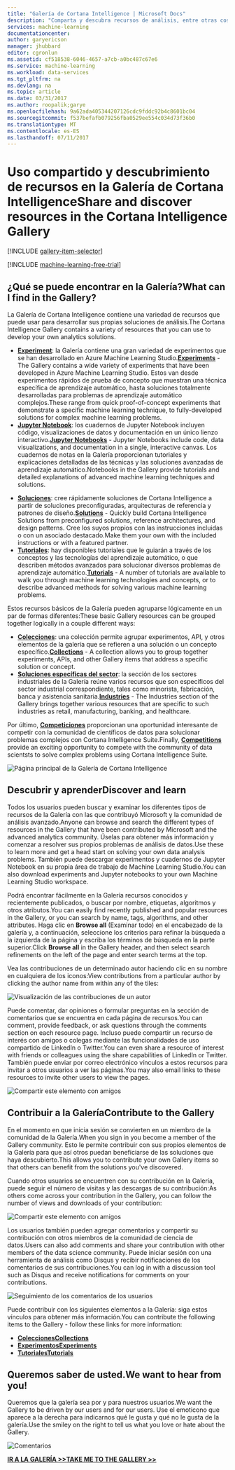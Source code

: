 ```yaml
---
title: "Galería de Cortana Intelligence | Microsoft Docs"
description: "Comparta y descubra recursos de análisis, entre otras cosas, en la Galería de Cortana Intelligence. Aprenda de otros y realice sus propias contribuciones a la comunidad."
services: machine-learning
documentationcenter: 
author: garyericson
manager: jhubbard
editor: cgronlun
ms.assetid: cf518538-6046-4657-a7cb-a0bc487c67e6
ms.service: machine-learning
ms.workload: data-services
ms.tgt_pltfrm: na
ms.devlang: na
ms.topic: article
ms.date: 03/31/2017
ms.author: roopalik;garye
ms.openlocfilehash: 9a62ada405344207126cdc9fddc92b4c8601bc04
ms.sourcegitcommit: f537befafb079256fba0529ee554c034d73f36b0
ms.translationtype: MT
ms.contentlocale: es-ES
ms.lasthandoff: 07/11/2017
---
```

# <a name="share-and-discover-resources-in-the-cortana-intelligence-gallery"></a><span data-ttu-id="cc421-104">Uso compartido y descubrimiento de recursos en la Galería de Cortana Intelligence</span><span class="sxs-lookup"><span data-stu-id="cc421-104">Share and discover resources in the Cortana Intelligence Gallery</span></span>
[!INCLUDE [gallery-item-selector](../../includes/machine-learning-gallery-item-selector.md)]

<!-- separating these 2 includes -->

[!INCLUDE [machine-learning-free-trial](../../includes/machine-learning-free-trial.md)]

## <a name="what-can-i-find-in-the-gallery"></a><span data-ttu-id="cc421-105">¿Qué se puede encontrar en la Galería?</span><span class="sxs-lookup"><span data-stu-id="cc421-105">What can I find in the Gallery?</span></span>
<span data-ttu-id="cc421-106">La Galería de Cortana Intelligence contiene una variedad de recursos que puede usar para desarrollar sus propias soluciones de análisis.</span><span class="sxs-lookup"><span data-stu-id="cc421-106">The Cortana Intelligence Gallery contains a variety of resources that you can use to develop your own analytics solutions.</span></span>

* <span data-ttu-id="cc421-107">**[Experiment](machine-learning-gallery-experiments.md)**: la Galería contiene una gran variedad de experimentos que se han desarrollado en Azure Machine Learning Studio.</span><span class="sxs-lookup"><span data-stu-id="cc421-107">**[Experiments](machine-learning-gallery-experiments.md)** - The Gallery contains a wide variety of experiments that have been developed in Azure Machine Learning Studio.</span></span> <span data-ttu-id="cc421-108">Estos van desde experimentos rápidos de prueba de concepto que muestran una técnica específica de aprendizaje automático, hasta soluciones totalmente desarrolladas para problemas de aprendizaje automático complejos.</span><span class="sxs-lookup"><span data-stu-id="cc421-108">These range from quick proof-of-concept experiments that demonstrate a specific machine learning technique, to fully-developed solutions for complex machine learning problems.</span></span>
* <span data-ttu-id="cc421-109">**[Jupyter Notebook](machine-learning-gallery-jupyter-notebooks.md)**: los cuadernos de Jupyter Notebook incluyen código, visualizaciones de datos y documentación en un único lienzo interactivo.</span><span class="sxs-lookup"><span data-stu-id="cc421-109">**[Jupyter Notebooks](machine-learning-gallery-jupyter-notebooks.md)** - Jupyter Notebooks include code, data visualizations, and documentation in a single, interactive canvas.</span></span>
  <span data-ttu-id="cc421-110">Los cuadernos de notas en la Galería proporcionan tutoriales y explicaciones detalladas de las técnicas y las soluciones avanzadas de aprendizaje automático.</span><span class="sxs-lookup"><span data-stu-id="cc421-110">Notebooks in the Gallery provide tutorials and detailed explanations of advanced machine learning techniques and solutions.</span></span>

<!--
- **[Machine Learning APIs](https://machine-learning-gallery-apis.md)** - An experiment developed in Azure Machine Learning can be launched as a web service so that the analytics model can be accessed by others through a set of REST APIs. A variety of these APIs are available in the Gallery, such as a product recommendation engine or cloud-based face and speech recognition.
-->

* <span data-ttu-id="cc421-111">**[Soluciones](machine-learning-gallery-solutions.md)**: cree rápidamente soluciones de Cortana Intelligence a partir de soluciones preconfiguradas, arquitecturas de referencia y patrones de diseño.</span><span class="sxs-lookup"><span data-stu-id="cc421-111">**[Solutions](machine-learning-gallery-solutions.md)** - Quickly build Cortana Intelligence Solutions from preconfigured solutions, reference architectures, and design patterns.</span></span> <span data-ttu-id="cc421-112">Cree los suyos propios con las instrucciones incluidas o con un asociado destacado.</span><span class="sxs-lookup"><span data-stu-id="cc421-112">Make them your own with the included instructions or with a featured partner.</span></span>
* <span data-ttu-id="cc421-113">**[Tutoriales](machine-learning-gallery-tutorials.md)**: hay disponibles tutoriales que le guiarán a través de los conceptos y las tecnologías del aprendizaje automático, o que describen métodos avanzados para solucionar diversos problemas de aprendizaje automático.</span><span class="sxs-lookup"><span data-stu-id="cc421-113">**[Tutorials](machine-learning-gallery-tutorials.md)** - A number of tutorials are available to walk you through machine learning technologies and concepts, or to describe advanced methods for solving various machine learning problems.</span></span>

<span data-ttu-id="cc421-114">Estos recursos básicos de la Galería pueden agruparse lógicamente en un par de formas diferentes:</span><span class="sxs-lookup"><span data-stu-id="cc421-114">These basic Gallery resources can be grouped together logically in a couple different ways:</span></span>

* <span data-ttu-id="cc421-115">**[Colecciones](machine-learning-gallery-collections.md)**: una colección permite agrupar experimentos, API, y otros elementos de la galería que se refieren a una solución o un concepto específico.</span><span class="sxs-lookup"><span data-stu-id="cc421-115">**[Collections](machine-learning-gallery-collections.md)** - A collection allows you to group together experiments, APIs, and other Gallery items that address a specific solution or concept.</span></span>
* <span data-ttu-id="cc421-116">**[Soluciones específicas del sector](machine-learning-gallery-industries.md)**: la sección de los sectores industriales de la Galería reúne varios recursos que son específicos del sector industrial correspondiente, tales como minorista, fabricación, banca y asistencia sanitaria.</span><span class="sxs-lookup"><span data-stu-id="cc421-116">**[Industries](machine-learning-gallery-industries.md)** - The Industries section of the Gallery brings together various resources that are specific to such industries as retail, manufacturing, banking, and healthcare.</span></span>

<span data-ttu-id="cc421-117">Por último, **[Competiciones](machine-learning-gallery-competitions.md)** proporcionan una oportunidad interesante de competir con la comunidad de científicos de datos para solucionar problemas complejos con Cortana Intelligence Suite.</span><span class="sxs-lookup"><span data-stu-id="cc421-117">Finally, **[Competitions](machine-learning-gallery-competitions.md)** provide an exciting opportunity to compete with the community of data scientsts to solve complex problems using Cortana Intelligence Suite.</span></span>

![Página principal de la Galería de Cortana Intelligence](media/machine-learning-gallery-how-to-use-contribute-publish/gallery-home-page.png)

## <a name="discover-and-learn"></a><span data-ttu-id="cc421-119">Descubrir y aprender</span><span class="sxs-lookup"><span data-stu-id="cc421-119">Discover and learn</span></span>
<span data-ttu-id="cc421-120">Todos los usuarios pueden buscar y examinar los diferentes tipos de recursos de la Galería con las que contribuyó Microsoft y la comunidad de análisis avanzado.</span><span class="sxs-lookup"><span data-stu-id="cc421-120">Anyone can browse and search the different types of resources in the Gallery that have been contributed by Microsoft and the advanced analytics community.</span></span>
<span data-ttu-id="cc421-121">Úselas para obtener más información y comenzar a resolver sus propios problemas de análisis de datos.</span><span class="sxs-lookup"><span data-stu-id="cc421-121">Use these to learn more and get a head start on solving your own data analysis problems.</span></span>
<span data-ttu-id="cc421-122">También puede descargar experimentos y cuadernos de Jupyter Notebook en su propia área de trabajo de Machine Learning Studio.</span><span class="sxs-lookup"><span data-stu-id="cc421-122">You can also download experiments and Jupyter notebooks to your own Machine Learning Studio workspace.</span></span>

<span data-ttu-id="cc421-123">Podrá encontrar fácilmente en la Galería recursos conocidos y recientemente publicados, o buscar por nombre, etiquetas, algoritmos y otros atributos.</span><span class="sxs-lookup"><span data-stu-id="cc421-123">You can easily find recently published and popular resources in the Gallery, or you can search by name, tags, algorithms, and other attributes.</span></span>
<span data-ttu-id="cc421-124">Haga clic en **Browse all** (Examinar todo) en el encabezado de la galería y, a continuación, seleccione los criterios para refinar la búsqueda a la izquierda de la página y escriba los términos de búsqueda en la parte superior.</span><span class="sxs-lookup"><span data-stu-id="cc421-124">Click **Browse all** in the Gallery header, and then select search refinements on the left of the page and enter search terms at the top.</span></span>

<span data-ttu-id="cc421-125">Vea las contribuciones de un determinado autor haciendo clic en su nombre en cualquiera de los iconos:</span><span class="sxs-lookup"><span data-stu-id="cc421-125">View contributions from a particular author by clicking the author name from within any of the tiles:</span></span>

![Visualización de las contribuciones de un autor](media/machine-learning-gallery-how-to-use-contribute-publish/view-by-author.png)

<span data-ttu-id="cc421-127">Puede comentar, dar opiniones o formular preguntas en la sección de comentarios que se encuentra en cada página de recursos.</span><span class="sxs-lookup"><span data-stu-id="cc421-127">You can comment, provide feedback, or ask questions through the comments section on each resource page.</span></span>
<span data-ttu-id="cc421-128">Incluso puede compartir un recurso de interés con amigos o colegas mediante las funcionalidades de uso compartido de LinkedIn o Twitter.</span><span class="sxs-lookup"><span data-stu-id="cc421-128">You can even share a resource of interest with friends or colleagues using the share capabilities of LinkedIn or Twitter.</span></span>
<span data-ttu-id="cc421-129">También puede enviar por correo electrónico vínculos a estos recursos para invitar a otros usuarios a ver las páginas.</span><span class="sxs-lookup"><span data-stu-id="cc421-129">You may also email links to these resources to invite other users to view the pages.</span></span>

![Compartir este elemento con amigos](media/machine-learning-gallery-how-to-use-contribute-publish/comment-and-share.png)

## <a name="contribute-to-the-gallery"></a><span data-ttu-id="cc421-131">Contribuir a la Galería</span><span class="sxs-lookup"><span data-stu-id="cc421-131">Contribute to the Gallery</span></span>
<span data-ttu-id="cc421-132">En el momento en que inicia sesión se convierten en un miembro de la comunidad de la Galería.</span><span class="sxs-lookup"><span data-stu-id="cc421-132">When you sign in you become a member of the Gallery community.</span></span> <span data-ttu-id="cc421-133">Esto le permite contribuir con sus propios elementos de la Galería para que así otros puedan beneficiarse de las soluciones que haya descubierto.</span><span class="sxs-lookup"><span data-stu-id="cc421-133">This allows you to contribute your own Gallery items so that others can benefit from the solutions you've discovered.</span></span>

<span data-ttu-id="cc421-134">Cuando otros usuarios se encuentren con su contribución en la Galería, puede seguir el número de visitas y las descargas de su contribución:</span><span class="sxs-lookup"><span data-stu-id="cc421-134">As others come across your contribution in the Gallery, you can follow the number of views and downloads of your contribution:</span></span>

![Compartir este elemento con amigos](media/machine-learning-gallery-how-to-use-contribute-publish/view-and-download-counts.png)

<span data-ttu-id="cc421-136">Los usuarios también pueden agregar comentarios y compartir su contribución con otros miembros de la comunidad de ciencia de datos.</span><span class="sxs-lookup"><span data-stu-id="cc421-136">Users can also add comments and share your contribution with other members of the data science community.</span></span>
<span data-ttu-id="cc421-137">Puede iniciar sesión con una herramienta de análisis como Disqus y recibir notificaciones de los comentarios de sus contribuciones.</span><span class="sxs-lookup"><span data-stu-id="cc421-137">You can log in with a discussion tool such as Disqus and receive notifications for comments on your contributions.</span></span>

![Seguimiento de los comentarios de los usuarios](media/machine-learning-gallery-how-to-use-contribute-publish/follow-comments.png)

<span data-ttu-id="cc421-139">Puede contribuir con los siguientes elementos a la Galería: siga estos vínculos para obtener más información.</span><span class="sxs-lookup"><span data-stu-id="cc421-139">You can contribute the following items to the Gallery - follow these links for more information:</span></span>

* <span data-ttu-id="cc421-140">**[Colecciones](machine-learning-gallery-collections.md#contribute)**</span><span class="sxs-lookup"><span data-stu-id="cc421-140">**[Collections](machine-learning-gallery-collections.md#contribute)**</span></span>
* <span data-ttu-id="cc421-141">**[Experimentos](machine-learning-gallery-experiments.md#contribute)**</span><span class="sxs-lookup"><span data-stu-id="cc421-141">**[Experiments](machine-learning-gallery-experiments.md#contribute)**</span></span>
* <span data-ttu-id="cc421-142">**[Tutoriales](machine-learning-gallery-tutorials.md#contribute)**</span><span class="sxs-lookup"><span data-stu-id="cc421-142">**[Tutorials](machine-learning-gallery-tutorials.md#contribute)**</span></span>

## <a name="we-want-to-hear-from-you"></a><span data-ttu-id="cc421-143">Queremos saber de usted.</span><span class="sxs-lookup"><span data-stu-id="cc421-143">We want to hear from you!</span></span>
<span data-ttu-id="cc421-144">Queremos que la galería sea por y para nuestros usuarios.</span><span class="sxs-lookup"><span data-stu-id="cc421-144">We want the Gallery to be driven by our users and for our users.</span></span> <span data-ttu-id="cc421-145">Use el emoticono que aparece a la derecha para indicarnos qué le gusta y qué no le gusta de la galería.</span><span class="sxs-lookup"><span data-stu-id="cc421-145">Use the smiley on the right to tell us what you love or hate about the Gallery.</span></span>  

![Comentarios](./media/machine-learning-gallery-how-to-use-contribute-publish/feedback.png)

<span data-ttu-id="cc421-147">**[IR A LA GALERÍA >>](http://gallery.cortanaintelligence.com)**</span><span class="sxs-lookup"><span data-stu-id="cc421-147">**[TAKE ME TO THE GALLERY >>](http://gallery.cortanaintelligence.com)**</span></span>

